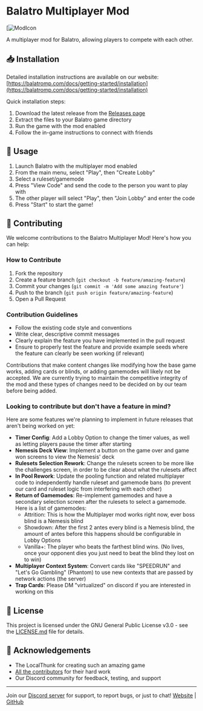 # Balatro Multiplayer Mod

[![ModIcon](https://github.com/Balatro-Multiplayer/BalatroMultiplayer/blob/2cd9015963c1118e0b849f11e7c335f97b74f36c/assets/2x/modicon.png)

A multiplayer mod for Balatro, allowing players to compete with each other.

## 📥 Installation

Detailed installation instructions are available on our website:
[https://balatromp.com/docs/getting-started/installation](https://balatromp.com/docs/getting-started/installation)

Quick installation steps:

1. Download the latest release from the [Releases page](https://github.com/Balatro-Multiplayer/balatro-multiplayer/releases)
2. Extract the files to your Balatro game directory
3. Run the game with the mod enabled
4. Follow the in-game instructions to connect with friends

## 🎲 Usage

1. Launch Balatro with the multiplayer mod enabled
2. From the main menu, select "Play", then "Create Lobby"
3. Select a ruleset/gamemode
4. Press "View Code" and send the code to the person you want to play with
5. The other player will select "Play", then "Join Lobby" and enter the code
6. Press "Start" to start the game!
   
## 🤝 Contributing

We welcome contributions to the Balatro Multiplayer Mod! Here's how you can help:

### How to Contribute

1. Fork the repository
2. Create a feature branch (`git checkout -b feature/amazing-feature`)
3. Commit your changes (`git commit -m 'Add some amazing feature'`)
4. Push to the branch (`git push origin feature/amazing-feature`)
5. Open a Pull Request

### Contribution Guidelines

- Follow the existing code style and conventions
- Write clear, descriptive commit messages
- Clearly explain the feature you have implemented in the pull request
- Ensure to properly test the feature and provide example seeds where the feature can clearly be seen working (if relevant)

Contributions that make content changes like modifying how the base game works, adding cards or blinds, or adding gamemodes will likely not be accepted. We are currently trying to maintain the competitive integrity of the mod and these types of changes need to be decided on by our team before being added.

### Looking to contribute but don't have a feature in mind?

Here are some features we're planning to implement in future releases that aren't being worked on yet:

- **Timer Config**: Add a Lobby Option to change the timer values, as well as letting players pause the timer after starting
- **Nemesis Deck View**: Implement a button on the game over and game won screens to view the Nemesis' deck
- **Rulesets Selection Rework**: Change the rulesets screen to be more like the challenges screen, in order to be clear about what the rulesets affect
- **In Pool Rework**: Update the pooling function and related multiplayer code to independently handle ruleset and gamemode bans (to prevent our card and ruleset logic from interfering with each other)
- **Return of Gamemodes**: Re-implement gamemodes and have a secondary selection screen after the rulesets to select a gamemode. Here is a list of gamemodes:
  - Attrition: This is how the Multiplayer mod works right now, ever boss blind is a Nemesis blind
  - Showdown: After the first 2 antes every blind is a Nemesis blind, the amount of antes before this happens should be configurable in Lobby Options
  - Vanilla+: The player who beats the farthest blind wins. (No lives, once your opponent dies you just need to beat the blind they lost on to win)
- **Multiplayer Context System**: Convert cards like "SPEEDRUN" and "Let's Go Gambling" (Phantom) to use new contexts that are passed by network actions (the server)
- **Trap Cards**: Please DM "virtualized" on discord if you are interested in working on this

## 📜 License

This project is licensed under the GNU General Public License v3.0 - see the [LICENSE.md](https://github.com/V-rtualized/balatro-multiplayer/blob/main/LICENSE.md) file for details.

## 👏 Acknowledgements

- The LocalThunk for creating such an amazing game
- [All the contributors](https://github.com/Balatro-Multiplayer/BalatroMultiplayer/graphs/contributors) for their hard work
- Our Discord community for feedback, testing, and support

---

Join our [Discord server](https://discord.gg/balatromp) for support, to report bugs, or just to chat!
[Website](https://balatromp.com) | [GitHub](https://github.com/Balatro-Multiplayer/balatro-multiplayer)
